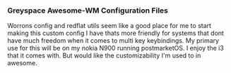 ### Greyspace Awesome-WM Configuration Files

Worrons config and redflat utils seem like a good place for me to start making this custom config I have thats more friendly for systems that dont have much freedom when it comes to multi key keybindings. My primary use for this will be on my nokia N900 running postmarketOS. I enjoy the i3 that it comes with. But would like the customizability I'm used to in awesome.

